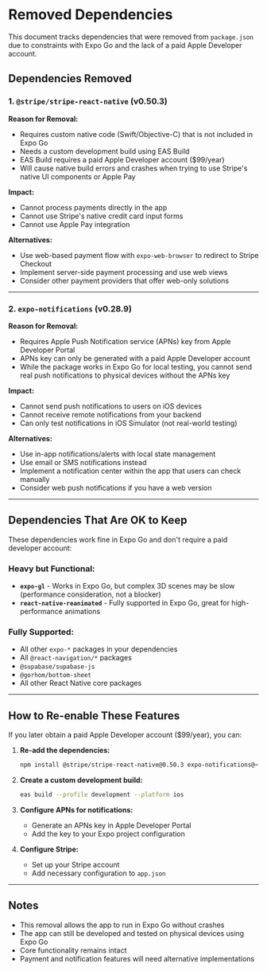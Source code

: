 # Removed Dependencies

This document tracks dependencies that were removed from `package.json` due to constraints with Expo Go and the lack of a paid Apple Developer account.

## Dependencies Removed

### 1. `@stripe/stripe-react-native` (v0.50.3)

**Reason for Removal:**
- Requires custom native code (Swift/Objective-C) that is not included in Expo Go
- Needs a custom development build using EAS Build
- EAS Build requires a paid Apple Developer account ($99/year)
- Will cause native build errors and crashes when trying to use Stripe's native UI components or Apple Pay

**Impact:**
- Cannot process payments directly in the app
- Cannot use Stripe's native credit card input forms
- Cannot use Apple Pay integration

**Alternatives:**
- Use web-based payment flow with `expo-web-browser` to redirect to Stripe Checkout
- Implement server-side payment processing and use web views
- Consider other payment providers that offer web-only solutions

---

### 2. `expo-notifications` (v0.28.9)

**Reason for Removal:**
- Requires Apple Push Notification service (APNs) key from Apple Developer Portal
- APNs key can only be generated with a paid Apple Developer account
- While the package works in Expo Go for local testing, you cannot send real push notifications to physical devices without the APNs key

**Impact:**
- Cannot send push notifications to users on iOS devices
- Cannot receive remote notifications from your backend
- Can only test notifications in iOS Simulator (not real-world testing)

**Alternatives:**
- Use in-app notifications/alerts with local state management
- Use email or SMS notifications instead
- Implement a notification center within the app that users can check manually
- Consider web push notifications if you have a web version

---

## Dependencies That Are OK to Keep

These dependencies work fine in Expo Go and don't require a paid developer account:

### Heavy but Functional:
- **`expo-gl`** - Works in Expo Go, but complex 3D scenes may be slow (performance consideration, not a blocker)
- **`react-native-reanimated`** - Fully supported in Expo Go, great for high-performance animations

### Fully Supported:
- All other `expo-*` packages in your dependencies
- All `@react-navigation/*` packages
- `@supabase/supabase-js`
- `@gorhom/bottom-sheet`
- All other React Native core packages

---

## How to Re-enable These Features

If you later obtain a paid Apple Developer account ($99/year), you can:

1. **Re-add the dependencies:**
   ```bash
   npm install @stripe/stripe-react-native@0.50.3 expo-notifications@~0.28.9
   ```

2. **Create a custom development build:**
   ```bash
   eas build --profile development --platform ios
   ```

3. **Configure APNs for notifications:**
   - Generate an APNs key in Apple Developer Portal
   - Add the key to your Expo project configuration

4. **Configure Stripe:**
   - Set up your Stripe account
   - Add necessary configuration to `app.json`

---

## Notes

- This removal allows the app to run in Expo Go without crashes
- The app can still be developed and tested on physical devices using Expo Go
- Core functionality remains intact
- Payment and notification features will need alternative implementations

